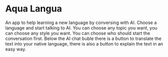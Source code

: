 # Aqua Langua

An app to help learning a new language by conversing with AI. Choose a language and start talking to AI. You can choose any topic you want, you can choose any style you want. You can choose who should start the conversation first. Below the AI chat buble there is a button to translate the text into your native language, there is also a button to explain the text in an easy way.
